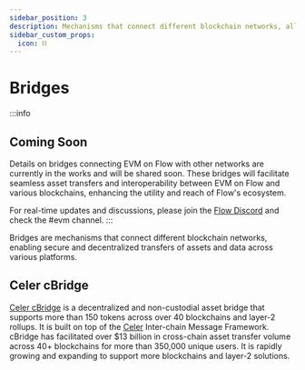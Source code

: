 ```yaml
---
sidebar_position: 3
description: Mechanisms that connect different blockchain networks, allowing secure and decentralized transfer of assets and data across platforms.
sidebar_custom_props:
  icon: ⛓️
---
```


# Bridges

:::info
## Coming Soon

Details on bridges connecting EVM on Flow with other networks are currently in the works and will be shared soon. These bridges will facilitate seamless asset transfers and interoperability between EVM on Flow and various blockchains, enhancing the utility and reach of Flow's ecosystem.

For real-time updates and discussions, please join the [Flow Discord](https://discord.gg/flow) and check the #evm channel.
:::

Bridges are mechanisms that connect different blockchain networks, enabling secure and decentralized transfers of assets and data across various platforms.

<div id="cards" className="cards">

## Celer cBridge

[Celer cBridge](https://cbridge.celer.network/) is a decentralized and non-custodial asset bridge that supports more than 150 tokens across over 40 blockchains and layer-2 rollups. It is built on top of the [Celer](https://celer.network/) Inter-chain Message Framework. cBridge has facilitated over $13 billion in cross-chain asset transfer volume across 40+ blockchains for more than 350,000 unique users. It is rapidly growing and expanding to support more blockchains and layer-2 solutions.

</div>
